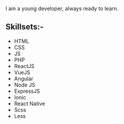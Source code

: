 I am a young developer, always ready to learn.
## Skillsets:-
- HTML
- CSS
- JS
- PHP
- ReactJS
- VueJS
- Angular
- Node JS
- ExpressJS
- Ionic
- React Native
- Scss
- Less
